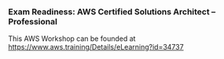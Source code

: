 ### Exam Readiness: AWS Certified Solutions Architect – Professional
This AWS Workshop can be founded at https://www.aws.training/Details/eLearning?id=34737
